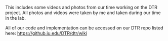 This includes some videos and photos from our time working on the DTR project. All photos and videos were taken by me and taken during our time in the lab.

All of our code and implementation can be accessed on our DTR repo listed here: https://github.iu.edu/DTR/dtr/wiki 
